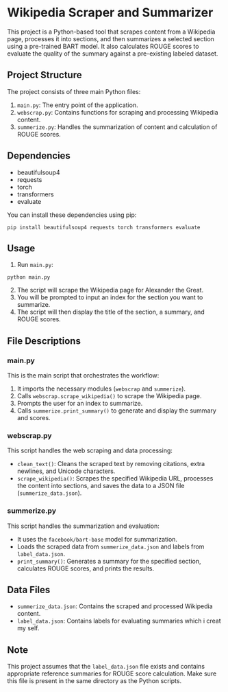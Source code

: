 # Wikipedia Scraper and Summarizer

This project is a Python-based tool that scrapes content from a Wikipedia page, processes it into sections, and then summarizes a selected section using a pre-trained BART model. It also calculates ROUGE scores to evaluate the quality of the summary against a pre-existing labeled dataset.

## Project Structure

The project consists of three main Python files:

1. `main.py`: The entry point of the application.
2. `webscrap.py`: Contains functions for scraping and processing Wikipedia content.
3. `summerize.py`: Handles the summarization of content and calculation of ROUGE scores.

## Dependencies

- beautifulsoup4
- requests
- torch
- transformers
- evaluate

You can install these dependencies using pip:

```
pip install beautifulsoup4 requests torch transformers evaluate
```

## Usage

1. Run `main.py`:

```
python main.py
```

2. The script will scrape the Wikipedia page for Alexander the Great.
3. You will be prompted to input an index for the section you want to summarize.
4. The script will then display the title of the section, a summary, and ROUGE scores.

## File Descriptions

### main.py

This is the main script that orchestrates the workflow:

1. It imports the necessary modules (`webscrap` and `summerize`).
2. Calls `webscrap.scrape_wikipedia()` to scrape the Wikipedia page.
3. Prompts the user for an index to summarize.
4. Calls `summerize.print_summary()` to generate and display the summary and scores.

### webscrap.py

This script handles the web scraping and data processing:

- `clean_text()`: Cleans the scraped text by removing citations, extra newlines, and Unicode characters.
- `scrape_wikipedia()`: Scrapes the specified Wikipedia URL, processes the content into sections, and saves the data to a JSON file (`summerize_data.json`).

### summerize.py

This script handles the summarization and evaluation:

- It uses the `facebook/bart-base` model for summarization.
- Loads the scraped data from `summerize_data.json` and labels from `label_data.json`.
- `print_summary()`: Generates a summary for the specified section, calculates ROUGE scores, and prints the results.

## Data Files

- `summerize_data.json`: Contains the scraped and processed Wikipedia content.
- `label_data.json`: Contains labels for evaluating summaries which i creat my self.

## Note

This project assumes that the `label_data.json` file exists and contains appropriate reference summaries for ROUGE score calculation. Make sure this file is present in the same directory as the Python scripts.